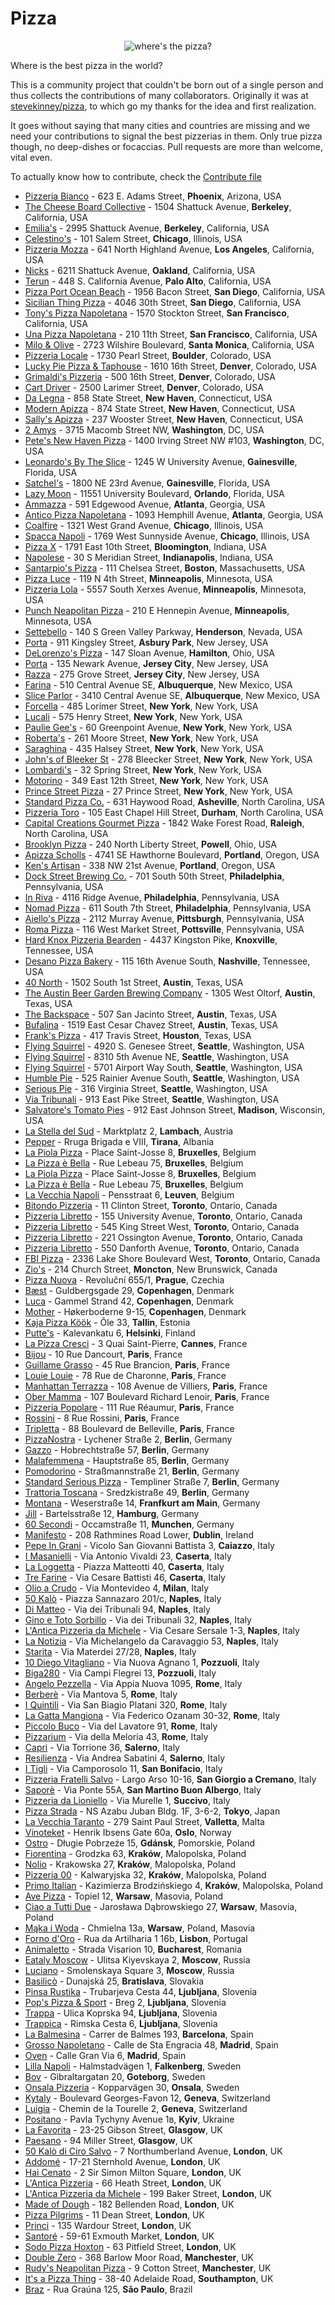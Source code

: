 # Pizza

<p align="center">
	<img src="pizza.gif" type="image/gif" alt="where's the pizza?">
</p>

Where is the best pizza in the world? 

This is a community project that couldn't be born out of a single person and 
thus collects the contributions of many collaborators. Originally it was at <a 
href="https://github.com/stevekinney/pizza" alt="original 
project">stevekinney/pizza</a>, to which go my thanks for the idea and first 
realization.

It goes without saying that many cities and countries are missing and we need 
your contributions to signal the best pizzerias in them. Only true pizza 
though, no deep-dishes or focaccias. Pull requests are more than welcome, vital 
even.

To actually know how to contribute, check the [Contribute file](CONTRIBUTING)

* [Pizzeria Bianco](http://www.pizzeriabianco.com) - 623 E. Adams Street, **Phoenix**, Arizona, USA
* [The Cheese Board Collective](http://cheeseboardcollective.com) - 1504 Shattuck Avenue, **Berkeley**, California, USA
* [Emilia's](http://emiliaspizzeria.com) - 2995 Shattuck Avenue, **Berkeley**, California, USA
* [Celestino's](http://www.celestinosnypizza.com) - 101 Salem Street, **Chicago**, Illinois, USA
* [Pizzeria Mozza](http://www.pizzeriamozza.com) - 641 North Highland Avenue, **Los Angeles**, California, USA
* [Nicks](http://oaklandstylepizza.com) - 6211 Shattuck Avenue, **Oakland**, California, USA
* [Terun](http://terunpizza.com) - 448 S. California Avenue, **Palo Alto**, California, USA
* [Pizza Port Ocean Beach](http://www.pizzaport.com) - 1956 Bacon Street, **San Diego**, California, USA
* [Sicilian Thing Pizza](http://www.sicilianthingpizza.com) - 4046 30th Street, **San Diego**, California, USA
* [Tony's Pizza Napoletana](http://tonyspizzanapoletana.com) - 1570 Stockton Street, **San Francisco**, California, USA
* [Una Pizza Napoletana](http://www.unapizza.com) - 210 11th Street, **San Francisco**, California, USA
* [Milo & Olive](http://www.miloandolive.com) - 2723 Wilshire Boulevard, **Santa Monica**, California, USA
* [Pizzeria Locale](http://localeboulder.com) - 1730 Pearl Street, **Boulder**, Colorado, USA
* [Lucky Pie Pizza & Taphouse](http://www.lukypiepizza.com/lodo) - 1610 16th Street, **Denver**, Colorado, USA
* [Grimaldi's Pizzeria](http://www.grimaldispizzeria.com) - 500 16th Street, **Denver**, Colorado, USA
* [Cart Driver](http://cart-driver.com) - 2500 Larimer Street, **Denver**, Colorado, USA
* [Da Legna](http://dalegna.com) - 858 State Street, **New Haven**, Connecticut, USA
* [Modern Apizza](http://www.modernapizza.com) - 874 State Street, **New Haven**, Connecticut, USA
* [Sally's Apizza](http://www.sallysapizza.com) - 237 Wooster Street, **New Haven**, Connecticut, USA
* [2 Amys](http://2amyspizza.com) - 3715 Macomb Street NW, **Washington**, DC, USA
* [Pete's New Haven Pizza](http://petesapizza.com) - 1400 Irving Street NW #103, **Washington**, DC, USA
* [Leonardo's By The Slice](http://www.leonardosgainesville.com) - 1245 W University Avenue, **Gainesville**, Florida, USA
* [Satchel's](http://www.satchelspizza.com) - 1800 NE 23rd Avenue, **Gainesville**, Florida, USA
* [Lazy Moon](http://www.lazymoonpizza.com) - 11551 University Boulevard, **Orlando**, Florida, USA
* [Ammazza](http://ammazza.com) - 591 Edgewood Avenue, **Atlanta**, Georgia, USA
* [Antico Pizza Napoletana](http://littleitalia.com) - 1093 Hemphill Avenue, **Atlanta**, Georgia, USA
* [Coalfire](http://coalfirechicago.com) - 1321 West Grand Avenue, **Chicago**, Illinois, USA
* [Spacca Napoli](http://www.spaccanapolipizzeria.com) - 1769 West Sunnyside Avenue, **Chicago**, Illinois, USA
* [Pizza X](http://www.pizzaxbloomington.com) - 1791 East 10th Street, **Bloomington**, Indiana, USA
* [Napolese](http://napolesepizzeria.com) - 30 S Meridian Street, **Indianapolis**, Indiana, USA
* [Santarpio's Pizza](http://www.santarpiospizza.com) - 111 Chelsea Street, **Boston**, Massachusetts, USA
* [Pizza Luce](https://pizzaluce.com) - 119 N 4th Street, **Minneapolis**, Minnesota, USA
* [Pizzeria Lola](http://www.pizzerialola.com) - 5557 South Xerxes Avenue, **Minneapolis**, Minnesota, USA
* [Punch Neapolitan Pizza](http://www.punchpizza.com) - 210 E Hennepin Avenue, **Minneapolis**, Minnesota, USA
* [Settebello](http://settebello.net) - 140 S Green Valley Parkway, **Henderson**, Nevada, USA
* [Porta](http://pizzaporta.com) - 911 Kingsley Street, **Asbury Park**, New Jersey, USA
* [DeLorenzo's Pizza](https://www.delorenzospizza.com/) - 147 Sloan Avenue, **Hamilton**, Ohio, USA
* [Porta](http://pizzaporta.com) - 135 Newark Avenue, **Jersey City**, New Jersey, USA
* [Razza](http://www.razzanj.com) - 275 Grove Street, **Jersey City**, New Jersey, USA
* [Farina](http://www.farinapizzeria.com) - 510 Central Avenue SE, **Albuquerque**, New Mexico, USA
* [Slice Parlor](http://www.sliceparlor.com) - 3410 Central Avenue SE, **Albuquerque**, New Mexico, USA
* [Forcella](https://www.forcellaeatery.com/) - 485 Lorimer Street, **New York**, New York, USA
* [Lucali](http://www.lucali.com) - 575 Henry Street, **New York**, New York, USA
* [Paulie Gee's](http://pauliegee.com) - 60 Greenpoint Avenue, **New York**, New York, USA
* [Roberta's](http://www.robertaspizza.com) - 261 Moore Street, **New York**, New York, USA
* [Saraghina](http://www.saraghinabrooklyn.com) - 435 Halsey Street, **New York**, New York, USA
* [John's of Bleeker St](http://www.johnsbrickovenpizza.com) - 278 Bleecker Street, **New York**, New York, USA
* [Lombardi's](http://www.firstpizza.com) - 32 Spring Street, **New York**, New York, USA
* [Motorino](http://www.motorinopizza.com) - 349 East 12th Street, **New York**, New York, USA
* [Prince Street Pizza](http://www.princestreetpizzanyc.com) - 27 Prince Street, **New York**, New York, USA
* [Standard Pizza Co.](http://www.standardpizzacoasheville.com) - 631 Haywood Road, **Asheville**, North Carolina, USA
* [Pizzeria Toro](http://www.pizzeriatoro.com) - 105 East Chapel Hill Street, **Durham**, North Carolina, USA
* [Capital Creations Gourmet Pizza](http://capitalcreations.com) - 1842 Wake Forest Road, **Raleigh**, North Carolina, USA
* [Brooklyn Pizza](http://www.brooklynpizzapowell.com) - 240 North Liberty Street, **Powell**, Ohio, USA
* [Apizza Scholls](http://apizzascholls.com) - 4741 SE Hawthorne Boulevard, **Portland**, Oregon, USA
* [Ken's Artisan](http://kensartisan.com) - 338 NW 21st Avenue, **Portland**, Oregon, USA
* [Dock Street Brewing Co.](http://www.dockstreetbeer.com) - 701 South 50th Street, **Philadelphia**, Pennsylvania, USA
* [In Riva](http://www.in-riva.com) - 4116 Ridge Avenue, **Philadelphia**, Pennsylvania, USA
* [Nomad Pizza](http://www.nomadpizzaco.com) - 611 South 7th Street, **Philadelphia**, Pennsylvania, USA
* [Aiello's Pizza](http://aiellospizza.com) -  2112 Murray Avenue, **Pittsburgh**, Pennsylvania, USA
* [Roma Pizza](http://www.romapizzapottsville.com) - 116 West Market Street, **Pottsville**, Pennsylvania, USA
* [Hard Knox Pizzeria Bearden](https://hardknoxpizza.com) - 4437 Kingston Pike, **Knoxville**, Tennessee, USA
* [Desano Pizza Bakery](http://desanopizza.com) - 115 16th Avenue South, **Nashville**, Tennessee, USA
* [40 North](http://www.40northpizza.com) - 1502 South 1st Street, **Austin**, Texas, USA
* [The Austin Beer Garden Brewing Company](http://theabgb.com) - 1305 West Oltorf, **Austin**, Texas, USA
* [The Backspace](http://thebackspace-austin.com) - 507 San Jacinto Street, **Austin**, Texas, USA
* [Bufalina](http://www.bufalinapizza.com) - 1519 East Cesar Chavez Street, **Austin**, Texas, USA
* [Frank's Pizza](http://frankspizza.com) - 417 Travis Street, **Houston**, Texas, USA
* [Flying Squirrel](http://www.flyingsquirrelpizza.com) - 4920 S. Genesee Street, **Seattle**, Washington, USA
* [Flying Squirrel](http://www.flyingsquirrelpizza.com) - 8310 5th Avenue NE, **Seattle**, Washington, USA
* [Flying Squirrel](http://www.flyingsquirrelpizza.com) - 5701 Airport Way South, **Seattle**, Washington, USA
* [Humble Pie](http://humblepieseattle.com) - 525 Rainier Avenue South, **Seattle**, Washington, USA
* [Serious Pie](http://seriouspieseattle.com) - 316 Virginia Street, **Seattle**, Washington, USA
* [Via Tribunali](http://viatribunali.com) - 913 East Pike Street, **Seattle**, Washington, USA
* [Salvatore's Tomato Pies](http://salvatorestomatopies.com) - 912 East Johnson Street, **Madison**, Wisconsin, USA
* [La Stella del Sud](https://www.instagram.com/la.stella.del.sud.lambach/) - Marktplatz 2, **Lambach**, Austria
* [Pepper](http://pepper-tirana.com) - Rruga  Brigada e VIII, **Tirana**, Albania
* [La Piola Pizza](http://www.lapiolapizza.com) - Place Saint-Josse 8, **Bruxelles**, Belgium
* [La Pizza è Bella](https://lapizzaebella.be/en) - Rue Lebeau 75, **Bruxelles**, Belgium
* [La Piola Pizza](http://www.lapiolapizza.com) - Place Saint-Josse 8, **Bruxelles**, Belgium
* [La Pizza è Bella](https://lapizzaebella.be/en) - Rue Lebeau 75, **Bruxelles**, Belgium
* [La Vecchia Napoli](http://www.lavecchianapoli.be) - Pensstraat 6, **Leuven**, Belgium
* [Bitondo Pizzeria]() - 11 Clinton Street, **Toronto**, Ontario, Canada
* [Pizzeria Libretto](http://pizzerialibretto.com) - 155 University Avenue, **Toronto**, Ontario, Canada
* [Pizzeria Libretto](http://pizzerialibretto.com) - 545 King Street West, **Toronto**, Ontario, Canada
* [Pizzeria Libretto](http://pizzerialibretto.com) - 221 Ossington Avenue, **Toronto**, Ontario, Canada
* [Pizzeria Libretto](http://pizzerialibretto.com) - 550 Danforth Avenue, **Toronto**, Ontario, Canada
* [FBI Pizza](http://www.fbipizza.com) - 2336 Lake Shore Boulevard West, **Toronto**, Ontario, Canada
* [Zio's](https://m.facebook.com/pages/Zios-Pizza/444640382240517) - 214 Church Street, **Moncton**, New Brunswick, Canada
* [Pizza Nuova](http://www.pizzanuova.cz) - Revoluční 655/1, **Prague**, Czechia
* [Bæst](http://baest.dk) - Guldbergsgade 29, **Copenhagen**, Denmark
* [Luca](https://www.iloveluca.dk) - Gammel Strand 42, **Copenhagen**, Denmark
* [Mother](https://mother.dk) - Høkerboderne 9-15, **Copenhagen**, Denmark
* [Kaja Pizza Köök](http://kajapizza.ee) - Õle 33, **Tallin**, Estonia
* [Putte's](http://puttes.fi) - Kalevankatu 6, **Helsinki**, Finland
* [La Pizza Cresci](http://maison-cresci.fr/en) - 3 Quai Saint-Pierre, **Cannes**, France
* [Bijou](https://bijou-paris.fr) - 10 Rue Dancourt, **Paris**, France
* [Guillame Grasso](https://www.guillaume-grasso.com) - 45 Rue Brancion, **Paris**, France
* [Louie Louie](https://www.louielouie.paris) - 78 Rue de Charonne, **Paris**, France
* [Manhattan Terrazza](https://www.manhattanterrazza.fr) - 108 Avenue de Villiers, **Paris**, France
* [Ober Mamma](https://www.bigmammagroup.com/en/accueil) - 107 Boulevard Richard Lenoir, **Paris**, France
* [Pizzeria Popolare](https://www.bigmammagroup.com) - 111 Rue Réaumur, **Paris**, France
* [Rossini](http://www.yelp.com/biz/rossini-paris-3) - 8 Rue Rossini, **Paris**, France
* [Tripletta](https://triplettabelleville.fr) - 88 Boulevard de Belleville, **Paris**, France
* [PizzaNostra](https://www.pizzanostra.de) - Lychener Straße 2, **Berlin**, Germany
* [Gazzo](https://www.gazzopizza.com) - Hobrechtstraße 57, **Berlin**, Germany
* [Malafemmena](http://malafemmena.restaurant) - Hauptstraße 85, **Berlin**, Germany
* [Pomodorino](https://www.pomodorino.de/pomodorino) - Straßmannstraße 21, **Berlin**, Germany
* [Standard Serious Pizza](http://www.standard-berlin.de) - Templiner Straße 7, **Berlin**, Germany
* [Trattoria Toscana](http://www.toscana-tempelhof.de) - Sredzkistraße 49, **Berlin**, Germany
* [Montana](http://www.montana-pizzeria.de) - Weserstraße 14, **Franfkurt am Main**, Germany
* [Jill](https://pizzeria-jill-hamburg.cook-maestro.com/de/) - Bartelsstraße 12, **Hamburg**, Germany
* [60 Secondi](https://www.60-seconds.de) - Occamstraße 11, **Munchen**, Germany
* [Manifesto](https://www.manifestorestaurant.ie) - 208 Rathmines Road Lower, **Dublin**, Ireland
* [Pepe In Grani](http://www.pepeingrani.it) - Vicolo San Giovanni Battista 3, **Caiazzo**, Italy
* [I Masanielli](https://www.facebook.com/masaniellisasamartucci) - Via Antonio Vivaldi 23, **Caserta**, Italy
* [La Loggetta](https://www.facebook.com/PIZZERIALALOGGETTALAB) - Piazza Matteotti 40, **Caserta**, Italy
* [Tre Farine](http://www.trefarine.it) - Via Cesare Battisti 46, **Caserta**, Italy
* [Olio a Crudo](https://www.sorbillo.it/pizzeria-olio-a-crudo) - Via Montevideo 4, **Milan**, Italy
* [50 Kalò](http://www.50kalo.it) - Piazza Sannazaro 201/c, **Naples**, Italy
* [Di Matteo](http://www.pizzeriadimatteo.com) - Via dei Tribunali 94, **Naples**, Italy
* [Gino e Toto Sorbillo](http://www.sorbillo.it) - Via dei Tribunali 32, **Naples**, Italy
* [L'Antica Pizzeria da Michele](http://www.damichele.net) - Via Cesare Sersale 1-3, **Naples**, Italy
* [La Notizia](http://www.pizzarialanotizia.com) - Via Michelangelo da Caravaggio 53, **Naples**, Italy
* [Starita](https://www.pizzeriastarita.it) - Via Materdei 27/28, **Naples**, Italy
* [10 Diego Vitagliano](http://www.10pizzeria.it) - Via Nuova Agnano 1, **Pozzuoli**, Italy
* [Biga280](http://www.biga280.it) - Via Campi Flegrei 13, **Pozzuoli**, Italy
* [Angelo Pezzella](http://www.angelopezzella.it) - Via Appia Nuova 1095, **Rome**, Italy
* [Berberè](https://www.berperepizza.it/en) - Via Mantova 5, **Rome**, Italy
* [I Quintili](https://www.facebook.com/Iquintili1) - Via San Biagio Platani 320, **Rome**, Italy
* [La Gatta Mangiona](http://www.lagattamangiona.com) - Via Federico Ozanam 30-32, **Rome**, Italy
* [Piccolo Buco](https://www.pizzeriapiccolobuco.it) - Via del Lavatore 91, **Rome**, Italy
* [Pizzarium](http://www.bonci.it) - Via della  Meloria 43, **Rome**, Italy
* [Capri](http://www.capripizzeriasalerno.it) - Via Torrione 36, **Salerno**, Italy
* [Resilienza](https://www.facebook.com/PizzeriaResilienza) - Via Andrea Sabatini 4, **Salerno**, Italy
* [I Tigli](http://www.pizzeriaitigli.it) - Via Camporosolo 11, **San Bonifacio**, Italy
* [Pizzeria Fratelli Salvo](http://www.salvopizzaioli.it) - Largo Arso 10-16, **San Giorgio a Cremano**, Italy
* [Saporè](http://www.saporeverona.it) - Via Ponte 55A, **San Martino Buon Albergo**, Italy
* [Pizzeria da Lioniello](https://www.facebook.com/pizzeriadalioniello) - Via Murelle 1, **Succivo**, Italy
* [Pizza Strada](http://www.pizzastrada.jp) - NS Azabu Juban  Bldg. 1F, 3-6-2, **Tokyo**, Japan
* [La Vecchia Taranto]() - 279 Saint Paul Street, **Valletta**, Malta
* [Vinoteket](http://vinoteket.no) - Henrik Ibsens Gate 60a, **Oslo**, Norway
* [Ostro](https://ostropizza.business.site) - Długie Pobrzeże 15, **Gdánsk**, Pomorskie, Poland
* [Fiorentina](https://fiorentina.com.pl) - Grodzka 63, **Kraków**, Malopolska, Poland
* [Nolio](https://nolio.pl) - Krakowska 27, **Kraków**, Malopolska, Poland
* [Pizzeria 00](http://pizzeria00.pl) - Kalwaryjska 32, **Kraków**, Malopolska, Poland
* [Primo Italian](http://www.primoitalian.pl) - Kazimierza Brodzińskiego 4, **Kraków**, Malopolska, Poland
* [Ave Pizza](https://www.avepizza.pl) - Topiel 12, **Warsaw**, Masovia, Poland
* [Ciao a Tutti Due](https://www.facebook.com/ciaotuttipizza/) - Jarosława Dąbrowskiego 27, **Warsaw**, Masovia, Poland
* [Mąka i Woda](https://www.facebook.com/MakaiWoda) - Chmielna 13a, **Warsaw**, Poland, Masovia
* [Forno d'Oro](http://www.fornodoro.pt) - Rua da Artilharia 1 16b, **Lisbon**, Portugal
* [Animaletto](http://www.animaletto.ro) - Strada Visarion 10, **Bucharest**, Romania
* [Eataly Moscow](https://www.eataly.ru) - Ulitsa Kiyevskaya 2, **Moscow**, Russia
* [Luciano](http://www.lucianomoscow.ru) - Smolenskaya Square 3, **Moscow**, Russia
* [Basilicò](https://basilico-italian-restaurant.business.site) - Dunajská 25, **Bratislava**, Slovakia
* [Pinsa Rustika](https://www.rustika.si/) - Trubarjeva Cesta 44, **Ljubljana**, Slovenia
* [Pop's Pizza & Sport]() - Breg 2, **Ljubljana**, Slovenia
* [Trappa](https://www.trappa.si/) - Ulica Koprska 94, **Ljubljana**, Slovenia
* [Trappica](https://www.trappa.si/) - Rimska Cesta 6, **Ljubljana**, Slovenia
* [La Balmesina](http://www.labalmesina.com) - Carrer de Balmes 193, **Barcelona**, Spain
* [Grosso Napoletano](http://www.grossonapoletano.com) - Calle de Sta Engracia 48, **Madrid**, Spain
* [Oven](http://www.oven.es) - Calle Gran Via 6, **Madrid**, Spain
* [Lilla Napoli](http://www.lillanapoli.se) - Halmstadvägen 1, **Falkenberg**, Sweden
* [Bov](http://www.bovgbg.com) - Gibraltargatan 20, **Goteborg**, Sweden
* [Onsala Pizzeria](http://www.onsalapizzeria.se) - Kopparvägen 30, **Onsala**, Sweden
* [Kytaly](https://kytaly.ch) - Boulevard Georges-Favon 12, **Geneva**, Switzerland
* [Luigia](http://www.luigia.ch) - Chemin de la Tourelle 2, **Geneva**, Switzerland
* [Positano](https://positano.kiev.ua) - Pavla Tychyny Avenue 1в, **Kyiv**, Ukraine
* [La Favorita](http://lafav.co.uk/glasgow) - 23-25 Gibson Street, **Glasgow**, UK
* [Paesano](https://paesanopizza.co.uk) - 94 Miller Street, **Glasgow**, UK
* [50 Kalò di Ciro Salvo](https://www.50kalo.it/ciro__salvo.php) - 7 Northumberland Avenue, **London**, UK
* [Addomé](http://www.addomme.co.uk) - 17-21 Sternhold Avenue, **London**, UK
* [Hai Cenato](http://www.haicenato.co.uk) - 2 Sir Simon Milton Square, **London**, UK
* [L'Antica Pizzeria](http://www.anticapizzeria.co.uk) - 66 Heath Street, **London**, UK
* [L'Antica Pizzeria da Michele](https://www.anticapizzeriadamichele.co.uk) - 199 Baker Street, **London**, UK
* [Made of Dough](http://www.madeofdough.co.uk) - 182 Bellenden Road, **London**, UK
* [Pizza Pilgrims](http://pizzapilgrims.co.uk) - 11 Dean Street, **London**, UK
* [Princi](http://www.princi.com) - 135 Wardour Street, **London**, UK
* [Santoré](http://www.santorerestaurant.london) - 59-61 Exmouth Market, **London**, UK
* [Sodo Pizza Hoxton](https://www.sodopizza.co.uk) - 63 Pitfield Street, **London**, UK
* [Double Zero](https://www.pizzeriadoublezero.com) - 368 Barlow Moor Road, **Manchester**, UK
* [Rudy's Neapolitan Pizza](https://www.rudyspizza.co.uk) - 9 Cotton Street, **Manchester**, UK
* [It's a Pizza Thing](https://www.facebook.com/apizzathing) - 38-40 Adelaide Road, **Southampton**, UK
* [Braz](http://www.brazpizzaria.com.br) - Rua Graúna 125, **São Paulo**, Brazil
